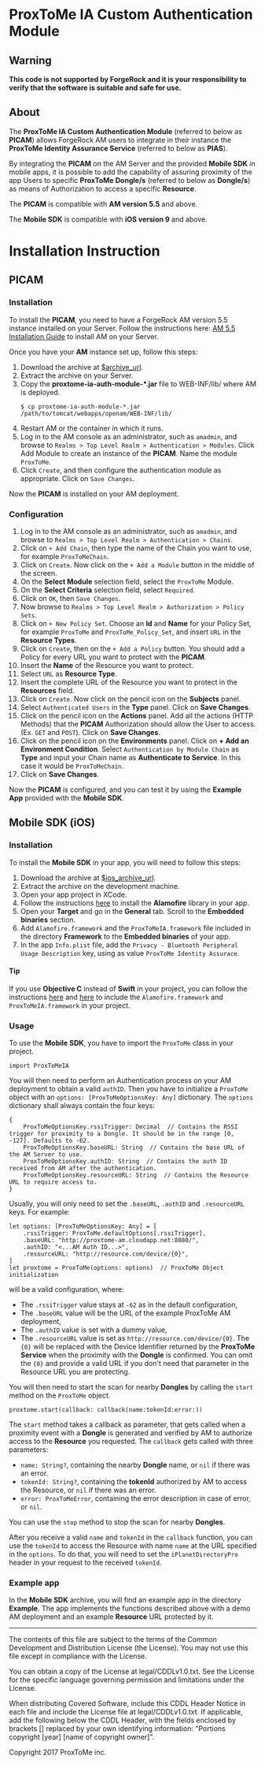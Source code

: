 # ProxToMe IA Custom Authentication Module

## Warning
**This code is not supported by ForgeRock and it is your responsibility to verify that the software is suitable and safe for use.**

## About

The **ProxToMe IA Custom Authentication Module** (referred to below as **PICAM**) allows ForgeRock AM users to integrate
in their instance the **ProxToMe Identity Assurance Service** (referred to below as **PIAS**).

By integrating the **PICAM** on the AM Server and the provided **Mobile SDK** in mobile apps, it is possible to add
the capability of assuring proximity of the app Users to specific **ProxToMe Dongle/s** (referred to below as **Dongle/s**) as means of Authorization to access a specific **Resource**.

The **PICAM** is compatible with **AM version 5.5** and above.

The **Mobile SDK** is compatible with **iOS version 9** and above.

# Installation Instruction

## PICAM

### Installation

To install the **PICAM**, you need to have a ForgeRock AM version 5.5 instance installed on your Server.
Follow the instructions here: [AM 5.5 Installation Guide](https://backstage.forgerock.com/docs/am/5.5/install-guide/) to install AM on your Server.

Once you have your **AM** instance set up, follow this steps:

1. Download the archive at [$archive_url](https://archive.url).
2. Extract the archive on your Server.
3. Copy the **proxtome-ia-auth-module-*.jar** file to WEB-INF/lib/ where AM is deployed.
    ```
    $ cp proxtome-ia-auth-module-*.jar /path/to/tomcat/webapps/openam/WEB-INF/lib/
    ```
4. Restart AM or the container in which it runs.
5. Log in to the AM console as an administrator, such as `amadmin`, and browse to `Realms > Top Level Realm > Authentication > Modules`. Click Add Module to create an instance of the **PICAM**. Name the module `ProxToMe`.
6. Click `Create`, and then configure the authentication module as appropriate. Click on `Save Changes`.

Now the **PICAM** is installed on your AM deployment.

### Configuration

1. Log in to the AM console as an administrator, such as `amadmin`, and browse to `Realms > Top Level Realm > Authentication > Chains`.
2. Click on `+ Add Chain`, then type the name of the Chain you want to use, for example `ProxToMeChain`.
3. Click on `Create`. Now click on the `+ Add a Module` button in the middle of the screen.
4. On the **Select Module** selection field, select the `ProxToMe` Module.
5. On the **Select Criteria** selection field, select `Required`.
6. Click on `OK`, then `Save Changes`.
7. Now browse to `Realms > Top Level Realm > Authorization > Policy Sets`.
8. Click on `+ New Policy Set`. Choose an **Id** and **Name** for your Policy Set, for example `ProxToMe` and `ProxToMe_Policy_Set`, and insert `URL` in the **Resource Types**.
9. Click on `Create`, then on the `+ Add a Policy` button. You should add a Policy for every URL you want to protect with the **PICAM**.
10. Insert the **Name** of the Resource you want to protect.
11. Select `URL` as **Resource Type**.
12. Insert the complete URL of the Resource you want to protect in the **Resources** field.
13. Click on `Create`. Now click on the pencil icon on the **Subjects** panel.
14. Select `Authenticated Users` in the **Type** panel. Click on **Save Changes**.
15. Click on the pencil icon on the **Actions** panel. Add all the actions (HTTP Methods) that the **PICAM** Authorization should allow the User to access. (Ex. `GET` and `POST`). Click on **Save Changes**.
16. Click on the pencil icon on the **Environments** panel. Click on **+ Add an Environment Condition**. Select `Authentication by Module Chain` as **Type** and input your Chain name as **Authenticate to Service**. In this case it would be `ProxToMeChain`.
17. Click on **Save Changes**.

Now the **PICAM** is configured, and you can test it by using the **Example App** provided with the **Mobile SDK**.

## Mobile SDK (iOS)

### Installation

To install the **Mobile SDK** in your app, you will need to follow this steps:
1. Download the archive at [$ios_archive_url](https://ios.archive.url).
2. Extract the archive on the development machine.
3. Open your app project in XCode.
4. Follow the instructions [here](https://github.com/Alamofire/Alamofire#installation) to install the **Alamofire** library in your app.
5. Open your **Target** and go in the **General** tab. Scroll to the **Embedded binaries** section.
6. Add `Alamofire.framework` and the `ProxToMeIA.framework` file included in the directory **Framework** to the **Embedded binaries** of your app.
7. In the app `Info.plist` file, add the `Privacy - Bluetooth Peripheral Usage Description` key, using as value `ProxToMe Identity Assurace`.

#### Tip
If you use **Objective C** instead of **Swift** in your project, you can follow the instructions [here](https://developer.apple.com/library/content/documentation/Swift/Conceptual/BuildingCocoaApps/MixandMatch.html) and [here](https://stackoverflow.com/questions/42693433/using-swift-framework-inside-objective-c-project) to include the `Alamofire.framework` and `ProxToMeIA.framework` in your project.

### Usage
To use the **Mobile SDK**, you have to import the `ProxToMe` class in your project.
```
import ProxToMeIA
```
You will then need to perform an Authentication process on your AM deployment to obtain a valid `authID`.
Then you have to initialize a `ProxToMe` object with an `options: [ProxToMeOptionsKey: Any]` dictionary.
The `options` dictionary shall always contain the four keys:
```
{
    ProxToMeOptionsKey.rssiTrigger: Decimal  // Contains the RSSI trigger for proximity to a Dongle. It should be in the range [0, -127]. Defaults to -62.
    ProxToMeOptionsKey.baseURL: String  // Contains the base URL of the AM Server to use.
    ProxToMeOptionsKey.authID: String  // Contains the auth ID received from AM after the authentication.
    ProxToMeOptionsKey.resourceURL: String  // Contains the Resource URL to require access to.
}
```
Usually, you will only need to set the `.baseURL`, `.authID` and `.resourceURL` keys.
For example:
```
let options: [ProxToMeOptionsKey: Any] = [
    .rssiTrigger: ProxToMe.defaultOptions[.rssiTrigger],
    .baseURL: "http://proxtome-am.cloudapp.net:8080/",
    .authID: "<...AM Auth ID...>",
    .resourceURL: "http://resource.com/device/{0}",
]
let proxtome = ProxToMe(options: options)  // ProxToMe Object initialization
```
will be a valid configuration, where:
- The `.rssiTrigger` value stays at `-62` as in the default configuration,
- The `.baseURL` value will be the URL of the example ProxToMe AM deployment,
- The `.authID` value is set with a dummy value,
- The `.resourceURL` value is set as `http://resource.com/device/{0}`. The `{0}` will be replaced with the Device Identifier returned by the **ProxToMe Service** when the proximity with the **Dongle** is confirmed.
You can omit the `{0}` and provide a valid URL if you don't need that parameter in the Resource URL you are protecting.

You will then need to start the scan for nearby **Dongles** by calling the `start` method on the `ProxToMe` object.
```
proxtome.start(callback: callback(name:tokenId:error:))
```
The `start` method takes a callback as parameter, that gets called when a proximity event with a **Dongle** is generated and verified by AM to authorize access to the **Resource** you requested.
The `callback` gets called with three parameters:
- `name: String?`, containing the nearby **Dongle** name, or `nil` if there was an error.
- `tokenId: String?`, containing the **tokenId** authorized by AM to access the Resource, or `nil` if there was an error.
- `error: ProxToMeError`, containing the error description in case of error, or `nil`.

You can use the `stop` method to stop the scan for nearby **Dongles**.

After you receive a valid `name` and `tokenId` in the `callback` function, you can use the `tokenId` to access the Resource with name `name` at the URL specified in the `options`.
To do that, you will need to set the `iPlanetDirectoryPro` header in your request to the received `tokenId`.

### Example app

In the **Mobile SDK** archive, you will find an example app in the directory **Example**.
The app implements the functions described above with a demo AM deployment and an example **Resource** URL protected by it.

* * *

The contents of this file are subject to the terms of the Common Development and
Distribution License (the License). You may not use this file except in compliance with the
License.

You can obtain a copy of the License at legal/CDDLv1.0.txt. See the License for the
specific language governing permission and limitations under the License.

When distributing Covered Software, include this CDDL Header Notice in each file and include
the License file at legal/CDDLv1.0.txt. If applicable, add the following below the CDDL
Header, with the fields enclosed by brackets [] replaced by your own identifying
information: "Portions copyright [year] [name of copyright owner]".

Copyright 2017 ProxToMe inc.
